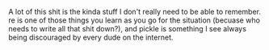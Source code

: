 A lot of this shit is the kinda stuff I don't really need to be able to remember.
re is one of those things you learn as you go for the situation (becuase who needs to 
write all that shit down?), and pickle is something I see always being discouraged by 
every dude on the internet.

